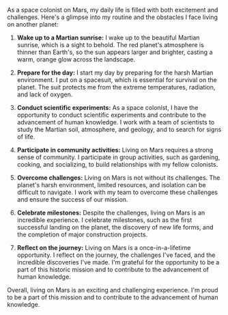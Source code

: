 As a space colonist on Mars, my daily life is filled with both excitement and challenges. Here's a glimpse into my routine and the obstacles I face living on another planet:

1. **Wake up to a Martian sunrise:** I wake up to the beautiful Martian sunrise, which is a sight to behold. The red planet's atmosphere is thinner than Earth's, so the sun appears larger and brighter, casting a warm, orange glow across the landscape.

2. **Prepare for the day:** I start my day by preparing for the harsh Martian environment. I put on a spacesuit, which is essential for survival on the planet. The suit protects me from the extreme temperatures, radiation, and lack of oxygen.

3. **Conduct scientific experiments:** As a space colonist, I have the opportunity to conduct scientific experiments and contribute to the advancement of human knowledge. I work with a team of scientists to study the Martian soil, atmosphere, and geology, and to search for signs of life.

4. **Participate in community activities:** Living on Mars requires a strong sense of community. I participate in group activities, such as gardening, cooking, and socializing, to build relationships with my fellow colonists.

5. **Overcome challenges:** Living on Mars is not without its challenges. The planet's harsh environment, limited resources, and isolation can be difficult to navigate. I work with my team to overcome these challenges and ensure the success of our mission.

6. **Celebrate milestones:** Despite the challenges, living on Mars is an incredible experience. I celebrate milestones, such as the first successful landing on the planet, the discovery of new life forms, and the completion of major construction projects.

7. **Reflect on the journey:** Living on Mars is a once-in-a-lifetime opportunity. I reflect on the journey, the challenges I've faced, and the incredible discoveries I've made. I'm grateful for the opportunity to be a part of this historic mission and to contribute to the advancement of human knowledge.

Overall, living on Mars is an exciting and challenging experience. I'm proud to be a part of this mission and to contribute to the advancement of human knowledge.